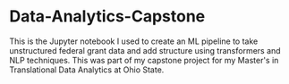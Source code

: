 # Data-Analytics-Capstone

This is the Jupyter notebook I used to create an ML pipeline to take unstructured federal grant data and add structure using transformers and NLP techniques. This was part of my capstone project for my Master's in Translational Data Analytics at Ohio State.

